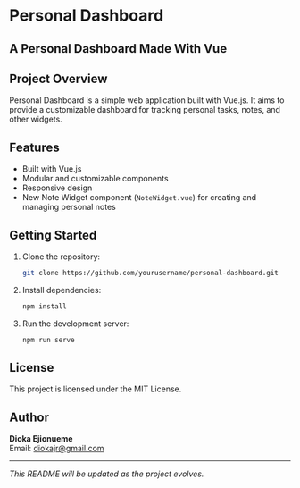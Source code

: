 # Personal Dashboard

## A Personal Dashboard Made With Vue

## Project Overview

Personal Dashboard is a simple web application built with Vue.js. It aims to provide a customizable dashboard for tracking personal tasks, notes, and other widgets.

## Features

- Built with Vue.js
- Modular and customizable components
- Responsive design
- New Note Widget component (`NoteWidget.vue`) for creating and managing personal notes

## Getting Started

1. Clone the repository:
   ```bash
   git clone https://github.com/yourusername/personal-dashboard.git
   ```
2. Install dependencies:
   ```bash
   npm install
   ```
3. Run the development server:
   ```bash
   npm run serve
   ```

## License

This project is licensed under the MIT License.

## Author

**Dioka Ejionueme**  
Email: [diokajr@gmail.com](mailto:diokajr@gmail.com)

---

_This README will be updated as the project evolves._
